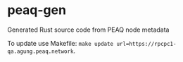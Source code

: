 # peaq-gen

Generated Rust source code from PEAQ node metadata

To update use Makefile: `make update url=https://rpcpc1-qa.agung.peaq.network`.
